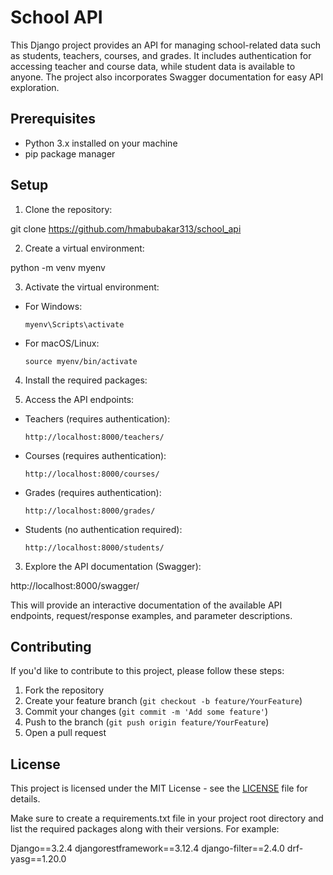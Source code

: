 # School API

This Django project provides an API for managing school-related data such as students, teachers, courses, and grades. It includes authentication for accessing teacher and course data, while student data is available to anyone. The project also incorporates Swagger documentation for easy API exploration.

## Prerequisites

- Python 3.x installed on your machine
- pip package manager

## Setup

1. Clone the repository:

git clone <https://github.com/hmabubakar313/school_api>


2. Create a virtual environment:

python -m venv myenv


3. Activate the virtual environment:

- For Windows:
  ```
  myenv\Scripts\activate
  ```

- For macOS/Linux:
  ```
  source myenv/bin/activate
  ```

4. Install the required packages:


2. Access the API endpoints:

- Teachers (requires authentication):
  ```
  http://localhost:8000/teachers/
  ```

- Courses (requires authentication):
  ```
  http://localhost:8000/courses/
  ```

- Grades (requires authentication):
  ```
  http://localhost:8000/grades/
  ```

- Students (no authentication required):
  ```
  http://localhost:8000/students/
  ```

3. Explore the API documentation (Swagger):

http://localhost:8000/swagger/


This will provide an interactive documentation of the available API endpoints, request/response examples, and parameter descriptions.

## Contributing

If you'd like to contribute to this project, please follow these steps:

1. Fork the repository
2. Create your feature branch (`git checkout -b feature/YourFeature`)
3. Commit your changes (`git commit -m 'Add some feature'`)
4. Push to the branch (`git push origin feature/YourFeature`)
5. Open a pull request

## License

This project is licensed under the MIT License - see the [LICENSE](LICENSE) file for details.

Make sure to create a requirements.txt file in your project root directory and list the required packages along with their versions. For example:

Django==3.2.4
djangorestframework==3.12.4
django-filter==2.4.0
drf-yasg==1.20.0
